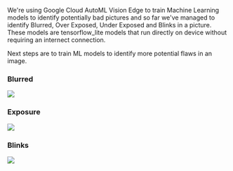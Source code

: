 We're using Google Cloud AutoML Vision Edge to train Machine Learning models to identify potentially bad pictures and so far we've managed to identify Blurred, Over Exposed, Under Exposed and Blinks in a picture.  
These models are tensorflow_lite models that run directly on device without requiring an internect connection.  

Next steps are to train ML models to identify more potential flaws in an image.

### Blurred  
![](https://i.imgur.com/KBnHicS.png)  

### Exposure  
![](https://i.imgur.com/nP400il.png)  

### Blinks  
![](https://i.imgur.com/u9OPDp0.png)
